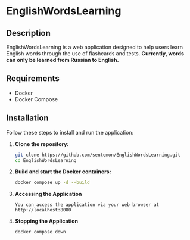 # EnglishWordsLearning

## Description
EnglishWordsLearning is a web application designed to help users learn English words through the use of flashcards and tests. **Currently, words can only be learned from Russian to English.**

## Requirements
- Docker
- Docker Compose

## Installation

Follow these steps to install and run the application:

1. **Clone the repository:**
   ```bash
   git clone https://github.com/sentemon/EnglishWordsLearning.git
   cd EnglishWordsLearning
   ```

2. **Build and start the Docker containers:**
   ```bash
   docker compose up -d --build
   ```

3. **Accessing the Application**
   ```
   You can access the application via your web browser at http://localhost:8080
   ```
4. **Stopping the Application**
   ```bash
   docker compose down
   ```